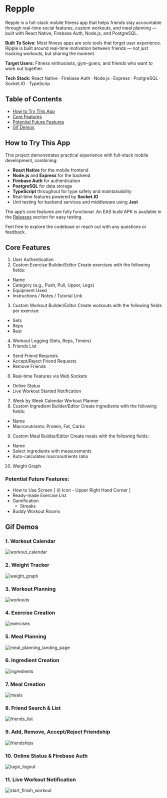 # Repple

Repple is a full-stack mobile fitness app that helps friends stay accountable through real-time social features, custom workouts, and meal planning — built with React Native, Firebase Auth, Node.js, and PostgreSQL.

**Built To Solve:** Most fitness apps are solo tools that forget user experience. Ripple is built around real-time motivation between friends — not just tracking workouts, but sharing the moment.

**Target Users:** Fitness enthusiasts, gym-goers, and friends who want to work out together.

**Tech Stack:** React Native · Firebase Auth · Node.js · Express · PostgreSQL · Socket.IO · TypeScrip


## Table of Contents
- [How to Try This App](#how-to-try-this-app)
- [Core Features](#core-features)
- [Potential Future Features](#potential-future-features)
- [Gif Demos](#gif-demos)


## How to Try This App

This project demonstrates practical experience with full-stack mobile development, combining:

- **React Native** for the mobile frontend  
- **Node.js** and **Express** for the backend  
- **Firebase Auth** for authentication  
- **PostgreSQL** for data storage  
- **TypeScript** throughout for type safety and maintainability  
- Real-time features powered by **Socket.IO**
- Unit testing for backend services and middleware using **Jest**

The app’s core features are fully functional. An EAS build APK is available in the [Releases](https://github.com/Andreas-Nidis/repple/releases) section for easy testing.

Feel free to explore the codebase or reach out with any questions or feedback.


## Core Features

1. User Authentication
2. Custom Exercise Builder/Editor
  Create exercises with the following fields:
  - Name
  - Category (e.g., Push, Pull, Upper, Legs) 
  - Equipment Used
  - Instructions / Notes / Tutorial Link
3. Custom Workout Builder/Editor
  Create workouts with the following fields per exercise:
  - Sets
  - Reps
  - Rest
4. Workout Logging (Sets, Reps, Timers)
5. Friends List
  - Send Friend Requests
  - Accept/Reject Friend Requests
  - Remove Friends
6. Real-time Features via Web Sockets
  - Online Status
  - Live Workout Started Notification
7. Week by Week Calendar Workout Planner
8. Custom Ingredient Builder/Editor
  Create ingredients with the following fields:
  - Name
  - Macronutrients: Protein, Fat, Carbs
9. Custom Meal Builder/Editor
  Create meals with the following fields:
  - Name
  - Select ingredients with measurements
  - Auto-calculates macronutrients ratio
10. Weight Graph

### Potential Future Features:
- How to Use Screen [ (i) Icon - Upper Right Hand Corner ]
- Ready-made Exercise List
- Gamification
  - Streaks
- Buddy Workout Rooms

## Gif Demos

### 1. Workout Calendar

![workout_calendar](https://github.com/user-attachments/assets/802231a9-6add-4d9b-8c96-de1876668ade)


### 2. Weight Tracker

![weight_graph](https://github.com/user-attachments/assets/9a18dccb-cca9-4e8a-8c25-5ef4e9bdde5f)


### 3. Workout Planning

![workouts](https://github.com/user-attachments/assets/bc972320-f665-4d9a-95c7-74f49c90ef57)


### 4. Exercise Creation

![exercises](https://github.com/user-attachments/assets/8e4c09a7-a893-41cf-a813-dae857c37f35)


### 5. Meal Planning

![meal_planning_landing_page](https://github.com/user-attachments/assets/c787d1fc-7ffd-438e-9d38-674a82b7b309)


### 6. Ingredient Creation

![ingredients](https://github.com/user-attachments/assets/bda5ea3f-b7c8-416d-a9da-daf5aea586bc)


### 7. Meal Creation

![meals](https://github.com/user-attachments/assets/d16a05c2-3dc8-4cde-891e-6c8ec539dd39)


### 8. Friend Search & List

![friends_list](https://github.com/user-attachments/assets/d995dcd7-886f-4578-a541-510d782b85bf)


### 9. Add, Remove, Accept/Reject Friendship

![friendships](https://github.com/user-attachments/assets/a50ec6ff-af6d-438c-a843-e4745466e133)


### 10. Online Status & Firebase Auth

![login_logout](https://github.com/user-attachments/assets/c1e8519d-302d-4f32-a18f-02b4930fd30e)


### 11. Live Workout Notification

![start_finish_workout](https://github.com/user-attachments/assets/b9c6a305-1a39-4a4f-b68d-784e69324e9b)


